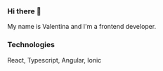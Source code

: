 ### Hi there 👋

My name is Valentina and I'm a frontend developer.

### Technologies

React, Typescript, Angular, Ionic


